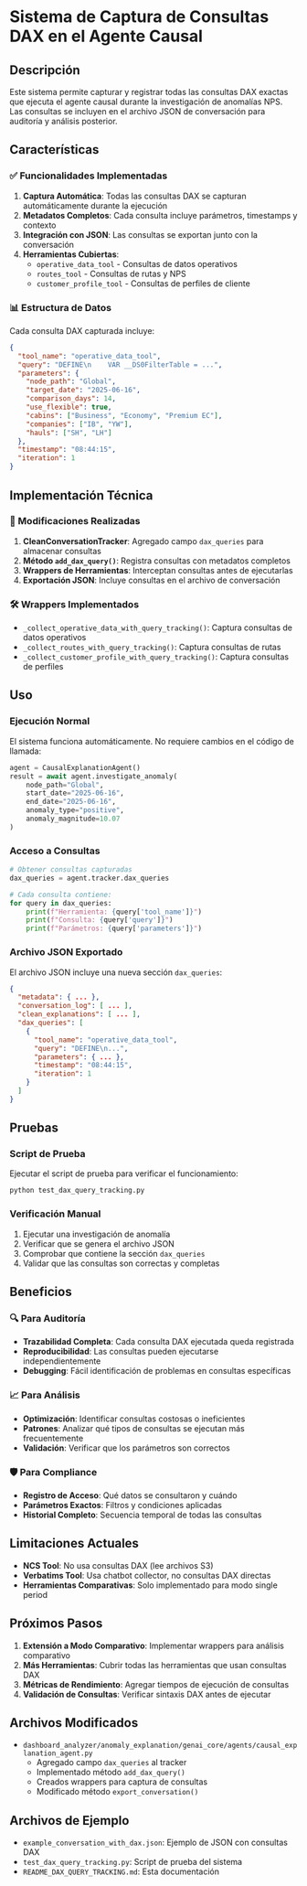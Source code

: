 # Sistema de Captura de Consultas DAX en el Agente Causal

## Descripción

Este sistema permite capturar y registrar todas las consultas DAX exactas que ejecuta el agente causal durante la investigación de anomalías NPS. Las consultas se incluyen en el archivo JSON de conversación para auditoría y análisis posterior.

## Características

### ✅ Funcionalidades Implementadas

1. **Captura Automática**: Todas las consultas DAX se capturan automáticamente durante la ejecución
2. **Metadatos Completos**: Cada consulta incluye parámetros, timestamps y contexto
3. **Integración con JSON**: Las consultas se exportan junto con la conversación
4. **Herramientas Cubiertas**: 
   - `operative_data_tool` - Consultas de datos operativos
   - `routes_tool` - Consultas de rutas y NPS
   - `customer_profile_tool` - Consultas de perfiles de cliente

### 📊 Estructura de Datos

Cada consulta DAX capturada incluye:

```json
{
  "tool_name": "operative_data_tool",
  "query": "DEFINE\n    VAR __DS0FilterTable = ...",
  "parameters": {
    "node_path": "Global",
    "target_date": "2025-06-16",
    "comparison_days": 14,
    "use_flexible": true,
    "cabins": ["Business", "Economy", "Premium EC"],
    "companies": ["IB", "YW"],
    "hauls": ["SH", "LH"]
  },
  "timestamp": "08:44:15",
  "iteration": 1
}
```

## Implementación Técnica

### 🔧 Modificaciones Realizadas

1. **CleanConversationTracker**: Agregado campo `dax_queries` para almacenar consultas
2. **Método `add_dax_query()`**: Registra consultas con metadatos completos
3. **Wrappers de Herramientas**: Interceptan consultas antes de ejecutarlas
4. **Exportación JSON**: Incluye consultas en el archivo de conversación

### 🛠️ Wrappers Implementados

- `_collect_operative_data_with_query_tracking()`: Captura consultas de datos operativos
- `_collect_routes_with_query_tracking()`: Captura consultas de rutas
- `_collect_customer_profile_with_query_tracking()`: Captura consultas de perfiles

## Uso

### Ejecución Normal

El sistema funciona automáticamente. No requiere cambios en el código de llamada:

```python
agent = CausalExplanationAgent()
result = await agent.investigate_anomaly(
    node_path="Global",
    start_date="2025-06-16",
    end_date="2025-06-16",
    anomaly_type="positive",
    anomaly_magnitude=10.07
)
```

### Acceso a Consultas

```python
# Obtener consultas capturadas
dax_queries = agent.tracker.dax_queries

# Cada consulta contiene:
for query in dax_queries:
    print(f"Herramienta: {query['tool_name']}")
    print(f"Consulta: {query['query']}")
    print(f"Parámetros: {query['parameters']}")
```

### Archivo JSON Exportado

El archivo JSON incluye una nueva sección `dax_queries`:

```json
{
  "metadata": { ... },
  "conversation_log": [ ... ],
  "clean_explanations": [ ... ],
  "dax_queries": [
    {
      "tool_name": "operative_data_tool",
      "query": "DEFINE\n...",
      "parameters": { ... },
      "timestamp": "08:44:15",
      "iteration": 1
    }
  ]
}
```

## Pruebas

### Script de Prueba

Ejecutar el script de prueba para verificar el funcionamiento:

```bash
python test_dax_query_tracking.py
```

### Verificación Manual

1. Ejecutar una investigación de anomalía
2. Verificar que se genera el archivo JSON
3. Comprobar que contiene la sección `dax_queries`
4. Validar que las consultas son correctas y completas

## Beneficios

### 🔍 Para Auditoría
- **Trazabilidad Completa**: Cada consulta DAX ejecutada queda registrada
- **Reproducibilidad**: Las consultas pueden ejecutarse independientemente
- **Debugging**: Fácil identificación de problemas en consultas específicas

### 📈 Para Análisis
- **Optimización**: Identificar consultas costosas o ineficientes
- **Patrones**: Analizar qué tipos de consultas se ejecutan más frecuentemente
- **Validación**: Verificar que los parámetros son correctos

### 🛡️ Para Compliance
- **Registro de Acceso**: Qué datos se consultaron y cuándo
- **Parámetros Exactos**: Filtros y condiciones aplicadas
- **Historial Completo**: Secuencia temporal de todas las consultas

## Limitaciones Actuales

- **NCS Tool**: No usa consultas DAX (lee archivos S3)
- **Verbatims Tool**: Usa chatbot collector, no consultas DAX directas
- **Herramientas Comparativas**: Solo implementado para modo single period

## Próximos Pasos

1. **Extensión a Modo Comparativo**: Implementar wrappers para análisis comparativo
2. **Más Herramientas**: Cubrir todas las herramientas que usan consultas DAX
3. **Métricas de Rendimiento**: Agregar tiempos de ejecución de consultas
4. **Validación de Consultas**: Verificar sintaxis DAX antes de ejecutar

## Archivos Modificados

- `dashboard_analyzer/anomaly_explanation/genai_core/agents/causal_explanation_agent.py`
  - Agregado campo `dax_queries` al tracker
  - Implementado método `add_dax_query()`
  - Creados wrappers para captura de consultas
  - Modificado método `export_conversation()`

## Archivos de Ejemplo

- `example_conversation_with_dax.json`: Ejemplo de JSON con consultas DAX
- `test_dax_query_tracking.py`: Script de prueba del sistema
- `README_DAX_QUERY_TRACKING.md`: Esta documentación
